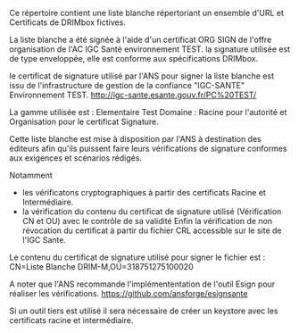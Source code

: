 Ce répertoire contient une liste blanche répertoriant un ensemble d'URL et Certificats de DRIMbox fictives.


La liste blanche a été signée à l'aide d'un certificat ORG SIGN de l'offre organisation de l'AC IGC Santé environnement TEST.
la signature utilisée est de type enveloppée, elle est conforme aux spécifications DRIMbox.

le certificat de signature utilisé par l'ANS pour signer la liste blanche est issu de l'infrastructure de gestion de la confiance "IGC-SANTE" Environnement TEST.
http://igc-sante.esante.gouv.fr/PC%20TEST/

La gamme utilisée est : Elementaire Test
Domaine : Racine pour l'autorité et Organisation pour le certificat Signature.

Cette liste blanche est mise à disposition par l'ANS à destination des éditeurs afin qu'ils puissent faire leurs vérifications de signature conformes aux exigences et scénarios rédigés.

Notamment 
- les vérificatons cryptographiques à partir des certificats Racine et Intermédiaire.
- la vérification du contenu du certificat de signature utilisé (Vérification CN et OU) avec le contrôle de sa validité
Enfin la vérification de non révocation du certificat à partir du fichier CRL accessible sur le site de l'IGC Sante.

Le contenu du certificat de signature utilisé pour signer le fichier est : 
CN=Liste Blanche DRIM-M,OU=318751275100020


A noter que l'ANS recommande l'implémententation de l'outil Esign pour réaliser les vérifications.
https://github.com/ansforge/esignsante

Si un outil tiers est utilisé il sera nécessaire de créer un keystore avec les certificats racine et intermédiaire.
